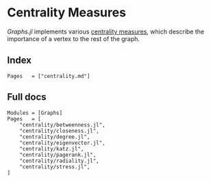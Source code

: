 # Centrality Measures

*Graphs.jl* implements various [centrality measures](https://en.wikipedia.org/wiki/Centrality), which describe the importance of a vertex to the rest of the graph.

## Index

```@index
Pages   = ["centrality.md"]
```

## Full docs

```@autodocs
Modules = [Graphs]
Pages   = [
    "centrality/betweenness.jl",
    "centrality/closeness.jl",
    "centrality/degree.jl",
    "centrality/eigenvector.jl",
    "centrality/katz.jl",
    "centrality/pagerank.jl",
    "centrality/radiality.jl",
    "centrality/stress.jl",
]

```
